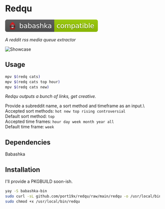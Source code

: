 # Redqu
[![bb compatible](https://raw.githubusercontent.com/babashka/babashka/master/logo/badge.svg)](https://babashka.org)

*A reddit rss media queue extractor*

![Showcase](https://user-images.githubusercontent.com/82055622/209588571-310b3e87-a39f-4baf-b2bd-7a9348dccd44.png)

## Usage

```sh
mpv $(redq cats)
mpv $(redq cats top hour)
mpv $(redq cats new)
```
*Redqu outputs a bunch of links, get creative.*

Provide a subreddit name, a sort method and timeframe as an input.\ 
Accepted sort methods: `hot new top rising controversial` \
Default sort method: `top` \
Accepted time frames: `hour day week month year all` \
Default time frame: `week`

## Dependencies

Babashka

## Installation

I'll provide a PKGBUILD soon-ish.

```sh
yay -S babashka-bin
sudo curl -sL github.com/port19x/redqu/raw/main/redqu -o /usr/local/bin/redqu &&
sudo chmod +x /usr/local/bin/redqu
```
